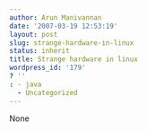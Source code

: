 ```yaml
---
author: Arun Manivannan
date: '2007-03-19 12:53:19'
layout: post
slug: strange-hardware-in-linux
status: inherit
title: Strange hardware in linux
wordpress_id: '179'
? ''
: - java
  - Uncategorized
---
```


None

